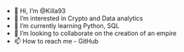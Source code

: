 - 👋 Hi, I’m @Killa93
- 👀 I’m interested in Crypto and Data analytics
- 🌱 I’m currently learning Python, SQL
- 💞️ I’m looking to collaborate on the creation of an empire
- 📫 How to reach me - GitHub

<!---
Killa93/Killa93 is a ✨ special ✨ repository because its `README.md` (this file) appears on your GitHub profile.
You can click the Preview link to take a look at your changes.
--->
